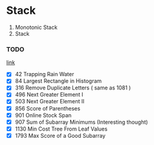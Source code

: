 
# Stack

1. Monotonic Stack
2. Stack

### TODO 
[link](https://leetcode.com/tag/monotonic-stack/)
- [x] 42   Trapping Rain Water
- [x] 84   Largest Rectangle in Histogram
- [x] 316  Remove Duplicate Letters ( same as 1081 )
- [x] 496  Next Greater Element I
- [x] 503  Next Greater Element II
- [x] 856  Score of Parentheses
- [x] 901  Online Stock Span
- [x] 907  Sum of Subarray Minimums (Interesting thought)
- [x] 1130 Min Cost Tree From Leaf Values
- [x] 1793 Max Score of a Good Subarray